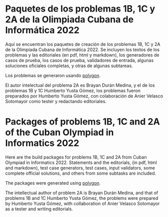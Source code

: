 # Paquetes de los problemas 1B, 1C y 2A de la Olimpiada Cubana de Informática 2022

Aquí se encuentran los paquetes de creación de los problemas 1B, 1C y 2A de la Olimpiada 
Cubana de Informática 2022. Se incluyen los textos de los problemas y las editoriales 
(en pdf, html y markdown), los generadores de casos de prueba, los casos de prueba, 
validadores de entrada, algunas soluciones oficiales completas, y otras de algunas subtareas.

Los problemas se generaron usando [polygon](https://polygon.codeforces.com).

El autor intelectual del problema 2A es Brayan Durán Medina, y el de los problemas 1B y 1C 
Humberto Yusta Gómez, los problemas fueron preparados por Humberto Yusta Gómez, con colaboración
de Anier Velasco Sotomayor como tester y redactando editoriales.

# Packages of problems 1B, 1C and 2A of the Cuban Olympiad in Informatics 2022

Here are the build packages for problems 1B, 1C and 2A
from Cuban Olympiad in Informatics 2022. Statements and the editorials,
(in pdf, html and markdown), test case generators, test cases,
input validators, some complete official solutions, and others from some subtasks are included.

The packages were generated using [polygon](https://polygon.codeforces.com).

The intellectual author of problem 2A is Brayan Durán Medina, and that of problems 1B and 1C
Humberto Yusta Gómez, the problems were prepared by Humberto Yusta Gómez, with collaboration
of Anier Velasco Sotomayor as a tester and writing editorials.
